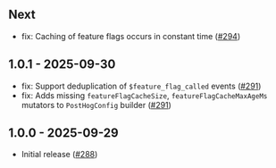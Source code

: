 ## Next

- fix: Caching of feature flags occurs in constant time ([#294](https://github.com/PostHog/posthog-android/pull/294))

## 1.0.1 - 2025-09-30

- fix: Support deduplication of `$feature_flag_called` events ([#291](https://github.com/PostHog/posthog-android/pull/291))
- fix: Adds missing `featureFlagCacheSize`, `featureFlagCacheMaxAgeMs` mutators to `PostHogConfig` builder ([#291](https://github.com/PostHog/posthog-android/pull/291))

## 1.0.0 - 2025-09-29

- Initial release ([#288](https://github.com/PostHog/posthog-android/pull/288))
